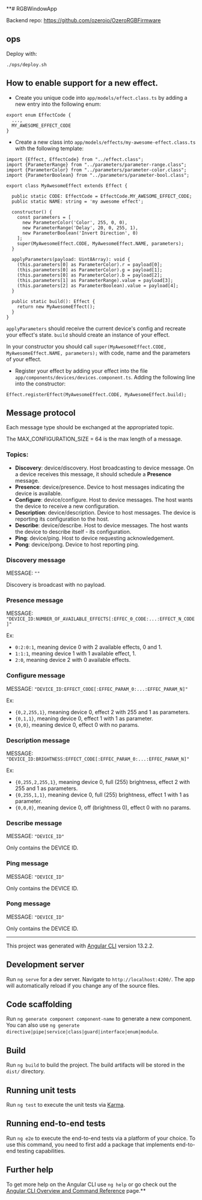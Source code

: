 **# RGBWindowApp

Backend repo: https://github.com/ozeroio/OzeroRGBFirmware

## ops

Deploy with:
```angular2html
./ops/deploy.sh
```

## How to enable support for a new effect. 

- Create you unique code into ```app/models/effect.class.ts``` by adding a new entry into the following enum:

```angular2html
export enum EffectCode {
  ...,
  MY_AWESOME_EFFECT_CODE
}
```

- Create a new class into ```app/models/effects/my-awesome-effect.class.ts``` with the following template:

```angular2html
import {Effect, EffectCode} from "../effect.class";
import {ParameterRange} from "../parameters/parameter-range.class";
import {ParameterColor} from "../parameters/parameter-color.class";
import {ParameterBoolean} from "../parameters/parameter-bool.class";

export class MyAwesomeEffect extends Effect {

  public static CODE: EffectCode = EffectCode.MY_AWESOME_EFFECT_CODE;
  public static NAME: string = 'my awesome effect';

  constructor() {
    const parameters = [
      new ParameterColor('Color', 255, 0, 0),
      new ParameterRange('Delay', 20, 0, 255, 1),
      new ParameterBoolean('Invert Direction', 0)
    ];
    super(MyAwesomeEffect.CODE, MyAwesomeEffect.NAME, parameters);
  }

  applyParameters(payload: Uint8Array): void {
    (this.parameters[0] as ParameterColor).r = payload[0];
    (this.parameters[0] as ParameterColor).g = payload[1];
    (this.parameters[0] as ParameterColor).b = payload[2];
    (this.parameters[1] as ParameterRange).value = payload[3];
    (this.parameters[2] as ParameterBoolean).value = payload[4];
  }

  public static build(): Effect {
    return new MyAwesomeEffect();
  }
}
```

```applyParameters``` should receive the current device's config and recreate your effect's state.
```build``` should create an instance of your effect.

In your constructor you should call ```super(MyAwesomeEffect.CODE, MyAwesomeEffect.NAME, parameters);``` with code, name and the parameters of your effect.

- Register your effect by adding your effect into the file ```app/components/devices/devices.component.ts```. Adding the following line into the constructor:
```
Effect.registerEffect(MyAwesomeEffect.CODE, MyAwesomeEffect.build);
```

## Message protocol

Each message type should be exchanged at the appropriated topic.

The MAX_CONFIGURATION_SIZE = 64 is the max length of a message. 

### Topics:

- **Discovery**: device/discovery. Host broadcasting to device message. On a device receives this message, it should schedule a **Presence** message. 
- **Presence**: device/presence. Device to host messages indicating the device is available.
- **Configure**: device/configure. Host to device messages. The host wants the device to receive a new configuration.
- **Description**: device/description. Device to host messages. The device is reporting its configuration to the host.
- **Describe**: device/describe. Host to device messages. The host wants the device to describe itself - its configuration.
- **Ping**: device/ping. Host to device requesting acknowledgement.
- **Pong**: device/pong. Device to host reporting ping.

### Discovery message

MESSAGE: `""`

Discovery is broadcast with no payload.

### Presence message

MESSAGE: `"DEVICE_ID:NUMBER_OF_AVAILABLE_EFFECTS[:EFFEC_0_CODE:...:EFFECT_N_CODE]"`

Ex:
- `0:2:0:1`, meaning device 0 with 2 available effects, 0 and 1.
- `1:1:1`, meaning device 1 with 1 available effect, 1.
- `2:0`, meaning device 2 with 0 available effects.

### Configure message

MESSAGE: `"DEVICE_ID:EFFECT_CODE[:EFFEC_PARAM_0:...:EFFEC_PARAM_N]"`

Ex:
- `{0,2,255,1}`, meaning device 0, effect 2 with 255 and 1 as parameters.
- `{0,1,1}`, meaning device 0, effect 1 with 1 as parameter.
- `{0,0}`, meaning device 0, effect 0 with no params.

### Description message

MESSAGE: `"DEVICE_ID:BRIGHTNESS:EFFECT_CODE[:EFFEC_PARAM_0:...:EFFEC_PARAM_N]"`

Ex:
- `{0,255,2,255,1}`, meaning device 0, full (255) brightness, effect 2 with 255 and 1 as parameters.
- `{0,255,1,1}`, meaning device 0, full (255) brightness, effect 1 with 1 as parameter.
- `{0,0,0}`, meaning device 0, off (brightness 0), effect 0 with no params.

### Describe message

MESSAGE: `"DEVICE_ID"`

Only contains the DEVICE ID.

### Ping message

MESSAGE: `"DEVICE_ID"`

Only contains the DEVICE ID.

### Pong message

MESSAGE: `"DEVICE_ID"`

Only contains the DEVICE ID.


---

This project was generated with [Angular CLI](https://github.com/angular/angular-cli) version 13.2.2.

## Development server

Run `ng serve` for a dev server. Navigate to `http://localhost:4200/`. The app will automatically reload if you change any of the source files.

## Code scaffolding

Run `ng generate component component-name` to generate a new component. You can also use `ng generate directive|pipe|service|class|guard|interface|enum|module`.

## Build

Run `ng build` to build the project. The build artifacts will be stored in the `dist/` directory.

## Running unit tests

Run `ng test` to execute the unit tests via [Karma](https://karma-runner.github.io).

## Running end-to-end tests

Run `ng e2e` to execute the end-to-end tests via a platform of your choice. To use this command, you need to first add a package that implements end-to-end testing capabilities.

## Further help

To get more help on the Angular CLI use `ng help` or go check out the [Angular CLI Overview and Command Reference](https://angular.io/cli) page.**
